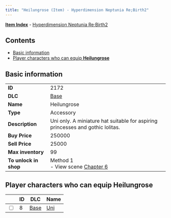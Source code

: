 ```yaml
---
title: "Heilungrose (Item) - Hyperdimension Neptunia Re;Birth2"
---
```


[**Item Index**](/neptunia/rb2/item/index.html) - [Hyperdimension Neptunia Re;Birth2](/neptunia/rb2)

## Contents

- [Basic information](#basic-information)
- [Player characters who can equip **Heilungrose**](#player-characters-who-can-equip-heilungrose)

## Basic information

|   |   |
| -- | -- |
| **ID** | 2172 |
| **DLC** | [Base](/neptunia/rb2/dlc/0-base.html) |
| **Name** | Heilungrose |
| **Type** | Accessory |
| **Description** | Uni only. A miniature hat suitable for aspiring princesses and gothic lolitas. |
| **Buy Price** | 250000 |
| **Sell Price** | 25000 |
| **Max inventory** | 99 |
| **To unlock in shop** | Method 1<br />- View scene [Chapter 6](/neptunia/rb2/scene/0-401-chapter-6.html) |

## Player characters who can equip **Heilungrose**

|    | ID | DLC | Name |
| -- | -- | --- | ---- |
| <input type="checkbox" id="rb2-player-0-8" class="trackbox" /> | 8 | [Base](/neptunia/rb2/dlc/0-base.html) | [Uni](/neptunia/rb2/player/0-8-uni.html) |
